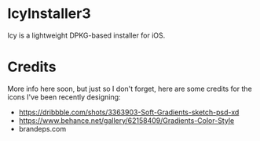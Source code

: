 # IcyInstaller3
Icy is a lightweight DPKG-based installer for iOS.
# Credits
More info here soon, but just so I don't forget, here are some credits for the icons I've been recently designing:
- https://dribbble.com/shots/3363903-Soft-Gradients-sketch-psd-xd
- https://www.behance.net/gallery/62158409/Gradients-Color-Style
- brandeps.com
